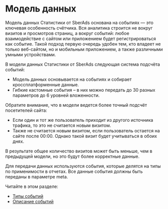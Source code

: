# Модель данных

Модель данных Статистики от SberAds основана на событиях — это ключевая особенность счётчика. Вся аналитика строится не вокруг визитов и просмотров страниц, а вокруг событий: любое взаимодействие с сайтом или приложением будет регистрироваться как событие. Такой подход первую очередь удобен тем, кто владеет не только веб-сайтом, но и мобильным приложением, а также различными умными устройствами.

В модели данных Статистики от SberAds следующая система подсчёта событий:

* Модель данных основывается на событиях и собирает кроссплатформенные данные.
* Гибкие кастомные события – в них можно передать до 30 разных параметров до 6 уровней вложенности.

Обратите внимание, что в модели ведется более точный подсчёт посетителей сайта:

* Если один и тот же пользователь приходит из другого источника трафика, то это не считается новым визитом.
* Также не считается новым визитом, если пользователь остается на сайте после 00:00. Однако такой визит будет учитываться в обоих днях.

В результате общее количество визитов может быть меньше, чем в предыдущей модели, но это будут более корректные данные.

Для передачи данных используются события, которые делятся на типы по применимости в отчетах. Все данные события должны быть переданы в параметре meta.

Читайте в этом разделе:

* [Типы событий](tipy-sobytii.md)
* [Описание событий](opisanie-sobytii.md)
